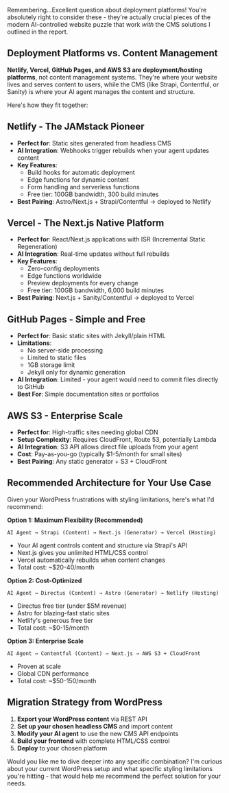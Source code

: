 Remembering...Excellent question about deployment platforms! You're absolutely right to consider these - they're actually crucial pieces of the modern AI-controlled website puzzle that work *with* the CMS solutions I outlined in the report.

## Deployment Platforms vs. Content Management

**Netlify, Vercel, GitHub Pages, and AWS S3 are deployment/hosting platforms**, not content management systems. They're where your website lives and serves content to users, while the CMS (like Strapi, Contentful, or Sanity) is where your AI agent manages the content and structure.

Here's how they fit together:

## **Netlify** - The JAMstack Pioneer
- **Perfect for**: Static sites generated from headless CMS
- **AI Integration**: Webhooks trigger rebuilds when your agent updates content
- **Key Features**: 
  - Build hooks for automatic deployment
  - Edge functions for dynamic content
  - Form handling and serverless functions
  - Free tier: 100GB bandwidth, 300 build minutes
- **Best Pairing**: Astro/Next.js + Strapi/Contentful → deployed to Netlify

## **Vercel** - The Next.js Native Platform
- **Perfect for**: React/Next.js applications with ISR (Incremental Static Regeneration)
- **AI Integration**: Real-time updates without full rebuilds
- **Key Features**:
  - Zero-config deployments
  - Edge functions worldwide
  - Preview deployments for every change
  - Free tier: 100GB bandwidth, 6,000 build minutes
- **Best Pairing**: Next.js + Sanity/Contentful → deployed to Vercel

## **GitHub Pages** - Simple and Free
- **Perfect for**: Basic static sites with Jekyll/plain HTML
- **Limitations**: 
  - No server-side processing
  - Limited to static files
  - 1GB storage limit
  - Jekyll only for dynamic generation
- **AI Integration**: Limited - your agent would need to commit files directly to GitHub
- **Best For**: Simple documentation sites or portfolios

## **AWS S3** - Enterprise Scale
- **Perfect for**: High-traffic sites needing global CDN
- **Setup Complexity**: Requires CloudFront, Route 53, potentially Lambda
- **AI Integration**: S3 API allows direct file uploads from your agent
- **Cost**: Pay-as-you-go (typically $1-5/month for small sites)
- **Best Pairing**: Any static generator + S3 + CloudFront

## Recommended Architecture for Your Use Case

Given your WordPress frustrations with styling limitations, here's what I'd recommend:

**Option 1: Maximum Flexibility (Recommended)**
```
AI Agent → Strapi (Content) → Next.js (Generator) → Vercel (Hosting)
```
- Your AI agent controls content and structure via Strapi's API
- Next.js gives you unlimited HTML/CSS control
- Vercel automatically rebuilds when content changes
- Total cost: ~$20-40/month

**Option 2: Cost-Optimized**
```
AI Agent → Directus (Content) → Astro (Generator) → Netlify (Hosting)
```
- Directus free tier (under $5M revenue)
- Astro for blazing-fast static sites
- Netlify's generous free tier
- Total cost: ~$0-15/month

**Option 3: Enterprise Scale**
```
AI Agent → Contentful (Content) → Next.js → AWS S3 + CloudFront
```
- Proven at scale
- Global CDN performance
- Total cost: ~$50-150/month

## Migration Strategy from WordPress

1. **Export your WordPress content** via REST API
2. **Set up your chosen headless CMS** and import content
3. **Modify your AI agent** to use the new CMS API endpoints
4. **Build your frontend** with complete HTML/CSS control
5. **Deploy** to your chosen platform

Would you like me to dive deeper into any specific combination? I'm curious about your current WordPress setup and what specific styling limitations you're hitting - that would help me recommend the perfect solution for your needs.